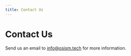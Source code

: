 ```yaml
---
title: Contact Us
---
```

# Contact Us

Send us an email to <a href="mailto:info@osism.tech">info@osism.tech</a> for more information.